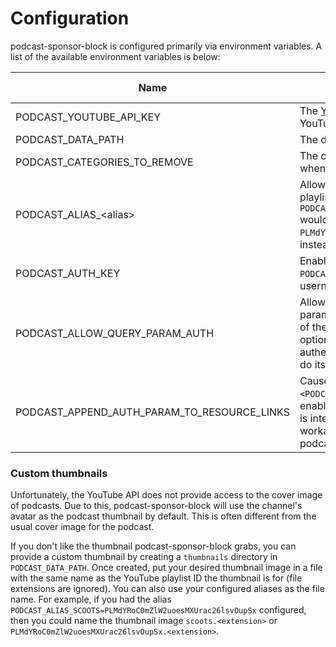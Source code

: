 # Configuration

podcast-sponsor-block is configured primarily via environment variables. A list of the available environment variables
is below:

| Name                                        | Description                                                                                                                                                                                                                                                                                                                                                                                                                                    | Required | Default Value |
|---------------------------------------------|------------------------------------------------------------------------------------------------------------------------------------------------------------------------------------------------------------------------------------------------------------------------------------------------------------------------------------------------------------------------------------------------------------------------------------------------|----------|---------------|
| PODCAST_YOUTUBE_API_KEY                     | The [YouTube API key](https://developers.google.com/youtube/v3/getting-started) used to communicate with the YouTube API                                                                                                                                                                                                                                                                                                                       | Yes      |               |
| PODCAST_DATA_PATH                           | The directory to store data in                                                                                                                                                                                                                                                                                                                                                                                                                 | Yes      |               |
| PODCAST_CATEGORIES_TO_REMOVE                | The comma-seperated [SponsorBlock categories](https://github.com/yt-dlp/yt-dlp#sponsorblock-options) to remove when downloading audio                                                                                                                                                                                                                                                                                                          | No       | sponsor       |
| PODCAST_ALIAS_\<alias\>                     | Allows the configuration of aliases to make referencing playlists easier (example: `PODCAST_ALIAS_SCOOTS=PLMdYRoC0mZlW2uoesMXUrac26lsvOupSx` would allow you to reference the playlist `PLMdYRoC0mZlW2uoesMXUrac26lsvOupSx` with the name `scoots` instead)                                                                                                                                                                                    | No       |               |
| PODCAST_AUTH_KEY                            | Enables HTTP basic authentication on the server. `PODCAST_AUTH_KEY` will be used as the password (the username is ignored)                                                                                                                                                                                                                                                                                                                     | No       |               |
| PODCAST_ALLOW_QUERY_PARAM_AUTH              | Allows `PODCAST_AUTH_KEY` to be provided as the query parameter `key`. Please note providing sensitive info as part of the query string [is bad practice](https://owasp.org/www-community/vulnerabilities/Information_exposure_through_query_strings_in_url), so only enable this option if your podcast app does not support HTTP basic authentication. When enabled, podcast-sponsor-block will do its best to redact the key from its logs. | No       | false         |
| PODCAST_APPEND_AUTH_PARAM_TO_RESOURCE_LINKS | Causes the feed generator to include `key=<PODCAST_AUTH_KEY>` in resource links. This can only be enabled if `PODCAST_ALLOW_QUERY_PARAM_AUTH` is enabled, and is intended to be used only when it is required to workaround a lack of authentication support in your podcast app.                                                                                                                                                              | No       | false         |


### Custom thumbnails
Unfortunately, the YouTube API does not provide access to the cover image of podcasts. Due to this,
podcast-sponsor-block will use the channel's avatar as the podcast thumbnail by default. This is often different
from the usual cover image for the podcast.

If you don't like the thumbnail podcast-sponsor-block grabs, you can provide
a custom thumbnail by creating a `thumbnails` directory in `PODCAST_DATA_PATH`. Once created, put your desired
thumbnail image in a file with the same name as the YouTube playlist ID the thumbnail is for (file extensions are
ignored). You can also use your configured aliases as the file name. For example, if you had the alias
`PODCAST_ALIAS_SCOOTS=PLMdYRoC0mZlW2uoesMXUrac26lsvOupSx` configured, then you could name the thumbnail image 
`scoots.<extension>` or `PLMdYRoC0mZlW2uoesMXUrac26lsvOupSx.<extension>`.